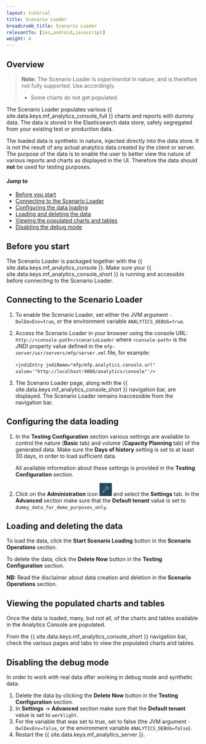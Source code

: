 ```yaml
---
layout: tutorial
title: Scenario Loader
breadcrumb_title: Scenario Loader
relevantTo: [ios,android,javascript]
weight: 4
---
```

<!-- NLS_CHARSET=UTF-8 -->
## Overview

> **Note:** The Scenario Loader is *experimental* in nature, and is therefore not fully supported. Use accordingly.
>
> * Some charts do not get populated.

The Scenario Loader populates various {{ site.data.keys.mf_analytics_console_full }} charts and reports with dummy data. The data is stored in the Elasticsearch data store, safely segregated from your existing test or production data.

The loaded data is synthetic in nature, injected directly into the data store. It is not the result of any actual analytics data created by the client or server. The purpose of the data is to enable the user to better view the nature of various reports and charts as displayed in the UI. Therefore the data should **not** be used for testing purposes.

#### Jump to
* [Before you start](#before-you-start)
* [Connecting to the Scenario Loader](#connecting-to-the-scenario-loader)
* [Configuring the data loading](#configuring-the-data-loading)
* [Loading and deleting the data](#loading-and-deleting-the-data)
* [Viewing the populated charts and tables](#viewing-the-populated-charts-and-tables)
* [Disabling the debug mode](#disabling-the-debug-mode)

## Before you start
The Scenario Loader is packaged together with the {{ site.data.keys.mf_analytics_console }}. Make sure your {{ site.data.keys.mf_analytics_console_short }} is running and accessible before connecting to the Scenario Loader.

## Connecting to the Scenario Loader

1. To enable the Scenario Loader, set either the JVM argument `-DwlDevEnv=true`, or the environment variable `ANALYTICS_DEBUG=true`.

2. Access the Scenario Loader in  your browser using the console URL: `http://<console-path>/scenarioLoader` where `<console-path>` is the JNDI property value defined in the `mfp-server/usr/servers/mfp/server.xml` file, for example:

    `<jndiEntry jndiName="mfp/mfp.analytics.console.url" value='"http://localhost:9080/analytics/console"'/>`

3. The Scenario Loader page, along with the {{ site.data.keys.mf_analytics_console_short }} navigation bar, are displayed. The Scenario Loader remains inaccessible from the navigation bar.

## Configuring the data loading

1. In the **Testing Configuration** section various settings are available to control the nature (**Basic** tab) and volume (**Capacity Planning** tab) of the generated data.
    Make sure the **Days of history** setting is set to at least 30 days, in order to load sufficient data.

    All available information about these settings is provided in the  **Testing Configuration** section.


1. Click on the **Administration** icon <img  alt="wrench icon" style="margin:0;display:inline" src="wrench.png"/> and select the **Settings** tab. In the **Advanced** section make sure that the **Default tenant** value is set to `dummy_data_for_demo_purposes_only`.


## Loading and deleting the data

To load the data, click the **Start Scenario Loading** button in the **Scenario Operations** section.

To delete the data, click the **Delete Now** button in the **Testing Configuration** section.

**NB:** Read the disclaimer about data creation and deletion in the **Scenario Operations** section.

## Viewing the populated charts and tables

Once the data is loaded, many, but not all, of the charts and tables available in the Analytics Console are populated.

From the {{ site.data.keys.mf_analytics_console_short }} navigation bar, check the various pages and tabs to view the populated charts and tables.

## Disabling the debug mode

In order to work with real data after working in debug mode and synthetic data:

1. Delete the  data by clicking the **Delete Now** button in the **Testing Configuration** section.
2. In **Settings** → **Advanced** section make sure that the **Default tenant** value is set to `worklight`.
3. For the variable that was set to true, set to false (the JVM argument `-DwlDevEnv=false`, or  the environment variable `ANALYTICS_DEBUG=false`).
4. Restart the {{ site.data.keys.mf_analytics_server }}.
